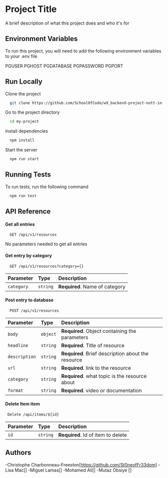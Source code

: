 # Project Title

A brief description of what this project does and who it's for



## Environment Variables

To run this project, you will need to add the following environment variables to your .env file

PGUSER
PGHOST
PGDATABASE
PGPASSWORD
PGPORT



## Run Locally

Clone the project

```bash
  git clone https://github.com/SchoolOfCode/w9_backend-project-nott-in-london
```

Go to the project directory

```bash
  cd my-project
```

Install dependencies

```bash
  npm install
```

Start the server

```bash
  npm run start
```

## Running Tests

To run tests, run the following command

```bash
  npm run test
```


## API Reference

#### Get all entries

```http
  GET /api/v1/resources
```

No parameters needed to get all entries


#### Get entry by category

```http
  GET /api/v1/resources?category={}
```

| Parameter | Type     | Description                       |
| :-------- | :------- | :-------------------------------- |
| `category`| `string` | **Required**. Name of category    |


#### Post entry to database

```http
  POST /api/v1/resources
```

| Parameter    | Type     | Description                                       |
| :--------    | :------- | :------------------------------------------------ |
| `body`       | `object` | **Required**. Object containing the parameters    |
| `headline`   | `string` | **Required**. Title of resource                   |
| `description`| `string` | **Required**. Brief description about the resource|
| `url`        | `string` | **Required**. link to the resource                |
| `category`   | `string` | **Required**. what topic is the resource about    |
| `format`     | `string` | **Required**. video or documentation              |


#### Delete Item item

```http
 Delete /api/items/${id}
```

| Parameter | Type     | Description                        |
| :-------- | :------- | :----------------------------------|
| `id`      | `string` | **Required**. Id of item to delete |






## Authors

-Christophe Charbonneau-Freeston[https://github.com/St0neofFr33dom]
-Lisa Mac[]
-Miguel Lamas[]
-Mohamed Ali[]
-Mutaz Obsiye []


